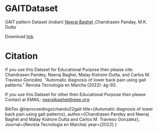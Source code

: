 # GAITDataset
GAIT pattern Dataset (indian)
[Neeraj Baghel](https://sites.google.com/view/nbaghel777) ,Chandrasen Panday,  M.K. Dutta 

Download [link](https://drive.google.com/drive/folders/1HAuGsq-Eozrsvm2x2FMAa-Ewx-33fbnl?usp=sharing)

# Citation
If you use this Dataset for Educational Purpose then please cite:
Chandrasen Pandey, Neeraj Baghel, Malay Kishore-Dutta, and Carlos M. Travieso González. "Automatic diagnosis of lower back pain using gait patterns." Revista Tecnología en Marcha (2022): ág-93.

If you use this Dataset for other then Educational Purpose then please Contact at EMAIL: neerajbaghel@ieee.org:

BibTex
@inproceedings{chandu22gait
    title={Automatic diagnosis of lower back pain using gait patterns}, 
    author={Chandrasen Pandey and Neeraj Baghel and Malay Kishore Dutta and Carlos M. Travieso González},
    Journal={Revista Tecnología en Marcha}
    year={2022}
}
